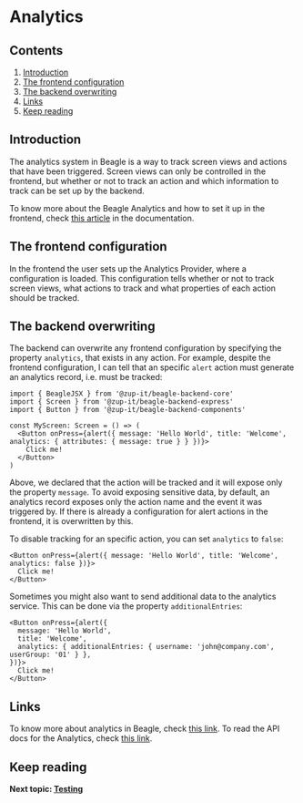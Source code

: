 # Analytics

## Contents
1. [Introduction](#introduction)
1. [The frontend configuration](#the-frontend-configuration)
1. [The backend overwriting](#the-backend-overwriting)
1. [Links](#links)
1. [Keep reading](#keep-reading)

## Introduction
The analytics system in Beagle is a way to track screen views and actions that have been triggered. Screen views can
only be controlled in the frontend, but whether or not to track an action and which information to track can be set up
by the backend.

To know more about the Beagle Analytics and how to set it up in the frontend, check
[this article](https://docs.usebeagle.io/v2.0/api/analytics/) in the documentation.

## The frontend configuration
In the frontend the user sets up the Analytics Provider, where a configuration is loaded. This configuration tells
whether or not to track screen views, what actions to track and what properties of each action should be tracked.

## The backend overwriting
The backend can overwrite any frontend configuration by specifying the property `analytics`, that exists in any action.
For example, despite the frontend configuration, I can tell that an specific `alert` action must generate an analytics
record, i.e. must be tracked:

```tsx
import { BeagleJSX } from '@zup-it/beagle-backend-core'
import { Screen } from '@zup-it/beagle-backend-express'
import { Button } from '@zup-it/beagle-backend-components'

const MyScreen: Screen = () => (
  <Button onPress={alert({ message: 'Hello World', title: 'Welcome', analytics: { attributes: { message: true } } })}>
    Click me!
  </Button>
)
```

Above, we declared that the action will be tracked and it will expose only the property `message`. To avoid exposing
sensitive data, by default, an analytics record exposes only the action name and the event it was triggered by. If
there is already a configuration for alert actions in the frontend, it is overwritten by this.

To disable tracking for an specific action, you can set `analytics` to `false`:

```tsx
<Button onPress={alert({ message: 'Hello World', title: 'Welcome', analytics: false })}>
  Click me!
</Button>
```

Sometimes you might also want to send additional data to the analytics service. This can be done via the property
`additionalEntries`:

```tsx
<Button onPress={alert({
  message: 'Hello World',
  title: 'Welcome',
  analytics: { additionalEntries: { username: 'john@company.com', userGroup: '01' } },
})}>
  Click me!
</Button>
```

## Links
To know more about analytics in Beagle, check [this link](https://docs.usebeagle.io/v2.0/api/analytics/).
To read the API docs for the Analytics, check [this link](todo).

## Keep reading
**Next topic: [Testing](/testing)**
